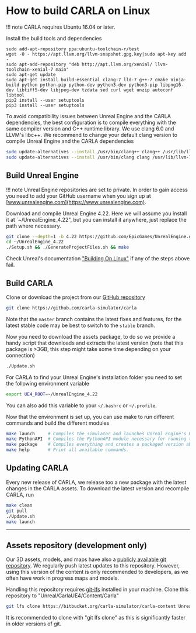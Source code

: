 <h1>How to build CARLA on Linux</h1>

!!! note
    CARLA requires Ubuntu 16.04 or later.

Install the build tools and dependencies

```
sudo add-apt-repository ppa:ubuntu-toolchain-r/test
wget -O - https://apt.llvm.org/llvm-snapshot.gpg.key|sudo apt-key add -
sudo apt-add-repository "deb http://apt.llvm.org/xenial/ llvm-toolchain-xenial-7 main"
sudo apt-get update
sudo apt-get install build-essential clang-7 lld-7 g++-7 cmake ninja-build python python-pip python-dev python3-dev python3-pip libpng16-dev libtiff5-dev libjpeg-dev tzdata sed curl wget unzip autoconf libtool
pip2 install --user setuptools
pip3 install --user setuptools
```

To avoid compatibility issues between Unreal Engine and the CARLA dependencies,
the best configuration is to compile everything with the same compiler version
and C++ runtime library. We use clang 6.0 and LLVM's libc++. We recommend to
change your default clang version to compile Unreal Engine and the CARLA
dependencies

```sh
sudo update-alternatives --install /usr/bin/clang++ clang++ /usr/lib/llvm-7/bin/clang++ 170
sudo update-alternatives --install /usr/bin/clang clang /usr/lib/llvm-7/bin/clang 170
```

Build Unreal Engine
-------------------

!!! note
    Unreal Engine repositories are set to private. In order to gain access you
    need to add your GitHub username when you sign up at
    [www.unrealengine.com](https://www.unrealengine.com).

Download and compile Unreal Engine 4.22. Here we will assume you install it at
`~/UnrealEngine_4.22", but you can install it anywhere, just replace the path
where necessary.

```sh
git clone --depth=1 -b 4.22 https://github.com/EpicGames/UnrealEngine.git ~/UnrealEngine_4.22
cd ~/UnrealEngine_4.22
./Setup.sh && ./GenerateProjectFiles.sh && make
```

Check Unreal's documentation
["Building On Linux"](https://wiki.unrealengine.com/Building_On_Linux) if any of
the steps above fail.

Build CARLA
-----------

Clone or download the project from our
[GitHub repository](https://github.com/carla-simulator/carla)

```sh
git clone https://github.com/carla-simulator/carla
```

Note that the `master` branch contains the latest fixes and features, for the
latest stable code may be best to switch to the `stable` branch.

Now you need to download the assets package, to do so we provide a handy script
that downloads and extracts the latest version (note that this package is >3GB,
this step might take some time depending on your connection)

```sh
./Update.sh
```

For CARLA to find your Unreal Engine's installation folder you need to set the
following environment variable

```sh
export UE4_ROOT=~/UnrealEngine_4.22
```

You can also add this variable to your `~/.bashrc` or `~/.profile`.

Now that the environment is set up, you can use make to run different commands
and build the different modules

```sh
make launch     # Compiles the simulator and launches Unreal Engine's Editor.
make PythonAPI  # Compiles the PythonAPI module necessary for running the Python examples.
make package    # Compiles everything and creates a packaged version able to run without UE4 editor.
make help       # Print all available commands.
```

Updating CARLA
--------------

Every new release of CARLA, we release too a new package with the latest changes
in the CARLA assets. To download the latest version and recompile CARLA, run

```sh
make clean
git pull
./Update.sh
make launch
```

- - -

<h2>Assets repository (development only)</h2>

Our 3D assets, models, and maps have also a
[publicly available git repository][contentrepolink]. We regularly push latest
updates to this repository. However, using this version of the content is only
recommended to developers, as we often have work in progress maps and models.

Handling this repository requires [git-lfs][gitlfslink] installed in your
machine. Clone this repository to "Unreal/CarlaUE4/Content/Carla"

```sh
git lfs clone https://bitbucket.org/carla-simulator/carla-content Unreal/CarlaUE4/Content/Carla
```

It is recommended to clone with "git lfs clone" as this is significantly faster
in older versions of git.

[contentrepolink]: https://bitbucket.org/carla-simulator/carla-content
[gitlfslink]: https://git-lfs.github.com/
